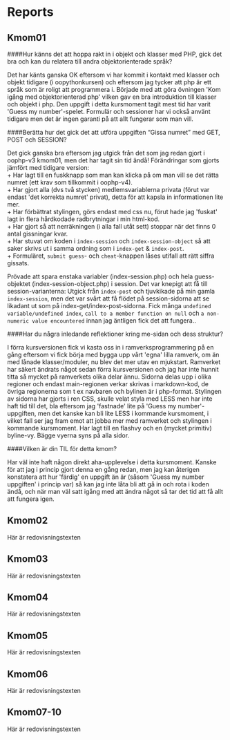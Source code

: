 ---
---
Reports
=========================


Kmom01
-------------------------

####Hur känns det att hoppa rakt in i objekt och klasser med PHP, gick det bra och kan du relatera till andra objektorienterade språk?

Det har känts ganska OK eftersom vi har kommit i kontakt med klasser och objekt tidigare (i oopythonkursen) och eftersom jag tycker att php är ett språk som är roligt att programmera i. Började med att göra övningen 'Kom igång med objektorienterad php' vilken gav en bra introduktion till klasser och objekt i php. Den uppgift i detta kursmoment tagit mest tid har varit 'Guess my number'-spelet. Formulär och sessioner har vi också använt tidigare men det är ingen garanti på att allt fungerar som man vill.

####Berätta hur det gick det att utföra uppgiften “Gissa numret” med GET, POST och SESSION?

Det gick ganska bra eftersom jag utgick från det som jag redan gjort i oophp-v3 kmom01, men det har tagit sin tid ändå! Förändringar som gjorts jämfört med tidigare version:  
    + Har lagt till en fuskknapp som man kan klicka på om man vill se det rätta numret (ett krav som tillkommit i oophp-v4).    
    + Har gjort alla (dvs två stycken) medlemsvariablerna privata (förut var endast 'det korrekta numret' privat), detta för att kapsla in informationen lite mer.    
    + Har förbättrat stylingen, görs endast med css nu, förut hade jag 'fuskat' lagt in flera hårdkodade radbrytningar i min html-kod.  
    + Har gjort så att nerräkningen (i alla fall utåt sett) stoppar när det finns 0 antal gissningar kvar.  
    + Har stuvat om koden i `index-session` och `index-session-object` så att saker skrivs ut i samma ordning som i `index-get` & `index-post`.  
    + Formuläret, `submit guess`- och `cheat`-knappen låses utifall att rätt siffra gissats.  

Prövade att spara enstaka variabler (index-session.php) och hela guess-objektet (index-session-object.php) i session.
Det var knepigt att få till session-varianterna: Utgick från `index-post` och tjuvkikade på min gamla `index-session`, men det var svårt att få flödet på session-sidorna att se likadant ut som på index-get/index-post-sidorna. Fick många `undefined variable/undefined index`, `call to a member function on null` och `a non-numeric value encountered` innan jag äntligen fick det att fungera..


####Har du några inledande reflektioner kring me-sidan och dess struktur?

I förra kursversionen fick vi kasta oss in i ramverksprogrammering på en gång eftersom vi fick börja med bygga upp vårt 'egna' lilla ramverk, om än med lånade klasser/moduler, nu blev det mer utav en mjukstart. Ramverket har säkert ändrats något sedan förra kursversionen och jag har inte hunnit titta så mycket på ramverkets olika delar ännu. Sidorna delas upp i olika regioner och endast main-regionen verkar skrivas i markdown-kod, de övriga regionerna som t ex navbaren och  bylinen är i php-format. Stylingen av sidorna har gjorts i ren CSS, skulle velat styla med LESS men har inte haft tid till det, bla eftersom jag 'fastnade' lite på 'Guess my number'-uppgiften, men det kanske kan bli lite LESS i kommande kursmoment, i vilket fall ser jag fram emot att jobba mer med ramverket och stylingen i kommande kursmoment. Har lagt till en flashvy och en (mycket primitiv) byline-vy. Bägge vyerna syns på alla sidor.


####Vilken är din TIL för detta kmom?

Har väl inte haft någon direkt aha-upplevelse i detta kursmoment. Kanske för att jag i princip gjort denna en gång redan, men jag kan återigen konstatera att hur 'färdig' en uppgift än är (såsom 'Guess my number uppgiften' i princip var) så kan jag inte låta bli att gå in och rota i koden ändå, och när man väl satt igång med att ändra något så tar det tid att få allt att fungera igen.

Kmom02
-------------------------

Här är redovisningstexten



Kmom03
-------------------------

Här är redovisningstexten



Kmom04
-------------------------

Här är redovisningstexten



Kmom05
-------------------------

Här är redovisningstexten



Kmom06
-------------------------

Här är redovisningstexten



Kmom07-10
-------------------------

Här är redovisningstexten
